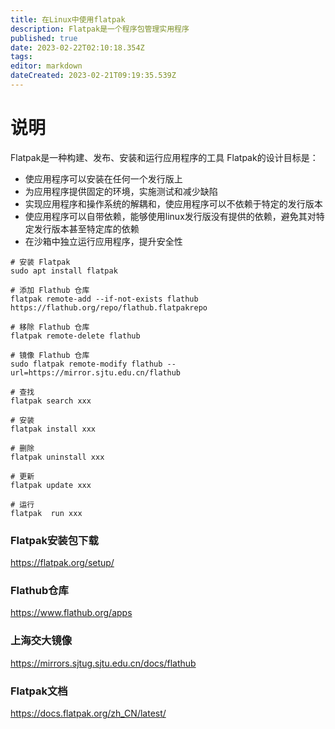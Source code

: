 ```yaml
---
title: 在Linux中使用flatpak
description: Flatpak是一个程序包管理实用程序
published: true
date: 2023-02-22T02:10:18.354Z
tags: 
editor: markdown
dateCreated: 2023-02-21T09:19:35.539Z
---
```


# 说明
Flatpak是一种构建、发布、安装和运行应用程序的工具
Flatpak的设计目标是：
* 使应用程序可以安装在任何一个发行版上
* 为应用程序提供固定的环境，实施测试和减少缺陷
* 实现应用程序和操作系统的解耦和，使应用程序可以不依赖于特定的发行版本
* 使应用程序可以自带依赖，能够使用linux发行版没有提供的依赖，避免其对特定发行版本甚至特定库的依赖
* 在沙箱中独立运行应用程序，提升安全性

```
# 安装 Flatpak
sudo apt install flatpak

# 添加 Flathub 仓库
flatpak remote-add --if-not-exists flathub https://flathub.org/repo/flathub.flatpakrepo

# 移除 Flathub 仓库
flatpak remote-delete flathub

# 镜像 Flathub 仓库
sudo flatpak remote-modify flathub --url=https://mirror.sjtu.edu.cn/flathub

# 查找
flatpak search xxx

# 安装
flatpak install xxx

# 删除
flatpak uninstall xxx

# 更新
flatpak update xxx

# 运行
flatpak  run xxx

```

### Flatpak安装包下载
https://flatpak.org/setup/

### Flathub仓库
https://www.flathub.org/apps

### 上海交大镜像
https://mirrors.sjtug.sjtu.edu.cn/docs/flathub

### Flatpak文档
https://docs.flatpak.org/zh_CN/latest/